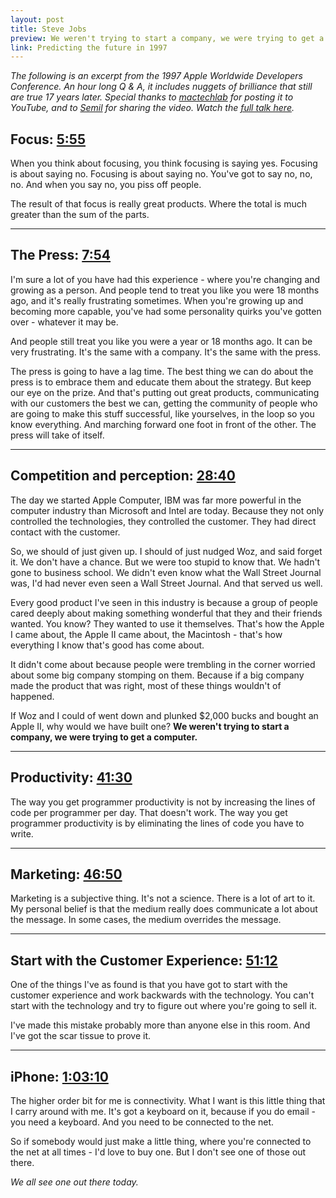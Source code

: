 ```yaml
---
layout: post
title: Steve Jobs
preview: We weren't trying to start a company, we were trying to get a computer. 
link: Predicting the future in 1997   
---
```


*The following is an excerpt from the 1997 Apple Worldwide Developers Conference. An hour long Q & A, it includes nuggets of brilliance that still are true 17 years later. Special thanks to [mactechlab](https://www.youtube.com/user/mactechlab) for posting it to YouTube, and to [Semil](https://twitter.com/semil/status/386650847268331520) for sharing the video. Watch the [full talk here](http://youtu.be/3LEXae1j6EY).* 

## Focus: [5:55](http://youtu.be/3LEXae1j6EY?t=5m55s)

When you think about focusing, you think focusing is saying yes. Focusing is about saying no. Focusing is about saying no. You've got to say no, no, no. And when you say no, you piss off people. 

The result of that focus is really great products. Where the total is much greater than the sum of the parts. 

* * * 

## The Press: [7:54](http://youtu.be/3LEXae1j6EY?t=7m54s)

I'm sure a lot of you have had this experience - where you're changing and growing as a person. And people tend to treat you like you were 18 months ago, and it's really frustrating sometimes. When you're growing up and becoming more capable, you've had some personality quirks you've gotten over - whatever it may be. 

And people still treat you like you were a year or 18 months ago. It can be very frustrating. It's the same with a company. It's the same with the press. 

The press is going to have a lag time. The best thing we can do about the press is to embrace them and educate them about the strategy. But keep our eye on the prize. And that's putting out great products, communicating with our customers the best we can, getting the community of people who are going to make this stuff successful, like yourselves, in the loop so you know everything. And marching forward one foot in front of the other. The press will take of itself. 

* * * 

## Competition and perception: [28:40](http://youtu.be/3LEXae1j6EY?t=28m43s)

The day we started Apple Computer, IBM was far more powerful in the computer industry than Microsoft and Intel are today. Because they not only controlled the technologies, they controlled the customer. They had direct contact with the customer. 

So, we should of just given up. I should of just nudged Woz, and said forget it. We don't have a chance. But we were too stupid to know that. We hadn't gone to business school. We didn't even know what the Wall Street Journal was, I'd had never even seen a Wall Street Journal. And that served us well. 

Every good product I've seen in this industry is because a group of people cared deeply about making something wonderful that they and their friends wanted. You know? They wanted to use it themselves. That's how the Apple I came about, the Apple II came about, the Macintosh - that's how everything I know that's good has come about. 

It didn't come about because people were trembling in the corner worried about some big company stomping on them. Because if a big company made the product that was right, most of these things wouldn't of happened. 

If Woz and I could of went down and plunked $2,000 bucks and bought an Apple II, why would we have built one? **We weren't trying to start a company, we were trying to get a computer.** 

* * * 

## Productivity: [41:30](http://youtu.be/3LEXae1j6EY?t=41m30s) 

The way you get programmer productivity is not by increasing the lines of code per programmer per day. That doesn't work. The way you get programmer productivity is by eliminating the lines of code you have to write. 

* * *  

## Marketing: [46:50](http://youtu.be/3LEXae1j6EY?t=46m50s)

Marketing is a subjective thing. It's not a science. There is a lot of art to it. My personal belief is that the medium really does communicate a lot about the message. In some cases, the medium overrides the message. 

* * * 

## Start with the Customer Experience: [51:12](http://youtu.be/3LEXae1j6EY?t=51m12s) 

One of the things I've as found is that you have got to start with the customer experience and work backwards with the technology. You can't start with the technology and try to figure out where you're going to sell it. 

I've made this mistake probably more than anyone else in this room. And I've got the scar tissue to prove it. 

* * * 

## iPhone: [1:03:10](http://youtu.be/3LEXae1j6EY?t=1h3m10s) 

The higher order bit for me is connectivity. What I want is this little thing that I carry around with me. It's got a keyboard on it, because if you do email - you need a keyboard. And you need to be connected to the net. 

So if somebody would just make a little thing, where you're connected to the net at all times - I'd love to buy one. But I don't see one of those out there. 

*We all see one out there today.* 








